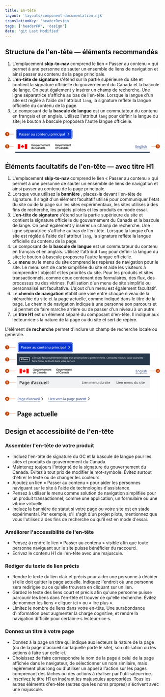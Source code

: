 ```yaml
---
title: En-tête
layout: 'layouts/component-documentation.njk'
translationKey: 'headerDesign'
tags: ['headerFR', 'design']
date: 'git Last Modified'
---
```


## Structure de l'en-tête — éléments recommandés

<ol class="anatomy-list">
  <li>L'emplacement <strong>skip-to-nav</strong> comprend le lien « Passer au contenu » qui permet à une personne de sauter un ensemble de liens de navigation et ainsi passer au contenu de la page principale.</li>
  <li>L'<strong>en-tête de signature</strong> s'étend sur la partie supérieure du site et contient la signature officielle du gouvernement du Canada et la bascule de lange. On peut également y insérer un champ de recherche. Une ligne séparatrice s'affiche au bas de l'en-tête. Lorsque la langue d'un site est réglée à l'aide de l'attribut <code>lang</code>, la signature reflète la langue officielle du contenu de la page.</li>
  <li>Le composant de la <strong>bascule de langue</strong> est un commutateur du contenu en français et en anglais. Utilisez l'attribut <code>lang</code> pour définir la langue du site; le bouton à bascule proposera l'autre langue officielle.</li>
</ol>

<img class="b-sm b-default mb-600 p-300" src="/images/fr/components/anatomy/gcds-header-anatomy-recommended.svg" alt="L'anatomie des composants entête et menu du site identifiants le lien passer au contenu, et l'entête du gouvernement du Canada."/>

## Éléments facultatifs de l'en-tête — avec titre H1

<ol class="anatomy-list">
  <li>L'emplacement <strong>skip-to-nav</strong> comprend le lien « Passer au contenu » qui permet à une personne de sauter un ensemble de liens de navigation et ainsi passer au contenu de la page principale.</li>
  <li>Lorsque vous utilisez la <strong>bannière</strong> , placez-la devant l'en-tête de signature. Il s'agit d'un élément facultatif utilisé pour communiquer l'état du site ou de la page sur les sites expérimentaux, les sites utilisés à des fins de recherche, les projets pilotes et les produits en mode essai.</li>
  <li>L'<strong>en-tête de signature</strong> s'étend sur la partie supérieure du site et contient la signature officielle du gouvernement du Canada et la bascule de lange. On peut également y insérer un champ de recherche. Une ligne séparatrice s'affiche au bas de l'en-tête. Lorsque la langue d'un site est réglée à l'aide de l'attribut <code>lang</code>, la signature reflète la langue officielle du contenu de la page.</li>
  <li>Le composant de la <strong>bascule de langue</strong> est un commutateur du contenu en français et en anglais. Utilisez l'attribut <code>lang</code> pour définir la langue du site; le bouton à bascule proposera l'autre langue officielle.</li>
  <li>Le <strong>menu</strong> ou le menu du site comprend les repères de navigation pour le site. Le menu sert de carte simplifiée du site et aide les visiteurs à comprendre l'objectif et les priorités du site. Pour les produits et sites transactionnels, comme ceux contenant des formulaires, des flux, des processus ou des vitrines, l'utilisation d'un menu de site simplifié ou personnalisé est facultative. L'ajout d'un menu est également facultatif.</li>
  <li>Le <strong>chemin de navigation</strong> établit une voie entre chaque niveau de la hiérarchie du site et la page actuelle, comme indiqué dans le titre de la page. Le chemin de navigation indique à une personne son parcours et lui permet de faire marche arrière ou de passer d'un niveau à un autre.</li>
  <li>Le <strong>titre H1</strong> est un élément séparé du composant d'en-tête. Il indique aux lecteur·rice·s la nature de la page ou du site et sert de repère.</li>
</ol>

L'élément de **recherche** permet d'inclure un champ de recherche locale ou générale.

<img class="b-sm b-default mb-600 p-300" src="/images/fr/components/anatomy/gcds-header-anatomy-optional.svg" alt="L'anatomie des composants entête et menu du site identifiants le lien passer au contenu, la bannière de phase, l'entête du gouvernement du Canada et le menu du site."/>

## Design et accessibilité de l'en-tête

### Assembler l'en-tête de votre produit

- Incluez l'en-tête de signature du GC et la bascule de langue pour les sites et produits du gouvernement du Canada.
- Maintenez toujours l'intégrité de la signature du gouvernement du Canada. Évitez à tout prix de modifier le mot-symbole. Évitez surtout d'étirer le texte ou de changer les couleurs.
- Ajoutez un lien « Passer au contenu » pour aider les personnes naviguant sur le site à l'aide de technologies d'assistance.
- Pensez à utiliser le menu comme solution de navigation simplifiée pour un produit transactionnel, comme une application, un formulaire ou une vitrine virtuelle.
- Incluez la bannière de statut si votre page ou votre site est en stade expérimental. Par exemple, s'il s'agit d'un projet pilote, mentionnez que vous l'utilisez à des fins de recherche ou qu'il est en mode d'essai.

### Améliorer l'accessibilité de l'en-tête

- Pensez à rendre le lien « Passer au contenu » visible afin que toute personne naviguant sur le site puisse bénéficier du raccourci.
- Écrivez le contenu H1 de l'en-tête avec une majuscule.

### Rédiger du texte de lien précis

- Rendre le texte du lien clair et précis pour aider une personne à décider si elle doit quitter la page actuelle. Indiquez l'endroit où une personne sera redirigée ou ce qu'elle trouvera en cliquant sur un lien.
- Gardez le texte des liens court et précis afin qu'une personne puisse parcourir les liens dans l'en-tête et trouver ce qu'elle recherche. Évitez de nommer les liens « cliquer ici » ou « lire plus ».
- Limitez le nombre de liens dans votre en-tête. Une surabondance d'information peut augmenter la charge cognitive, et rendre la navigation difficile pour certain·e·s lecteur·rice·s.

### Donnez un titre à votre page

- Donnez à la page un titre qui indique aux lecteurs la nature de la page (ou de la page d'accueil sur laquelle porte le site), son utilisation ou les actions à faire sur celle-ci.
- Choisissez de faire correspondre le nom de la page à celui de la page affichée dans le navigateur, de sélectionner un nom similaire, mais légèrement plus long ou d'utiliser un appel à l'action sur les pages comprenant des tâches ou des actions à réaliser par l'utilisateur·rice.
- Inscrivez le titre H1 en insérant les majuscules appropriées. Tous les autres éléments d'en-tête (autres que les noms propres) s'écrivent avec une majuscule.
